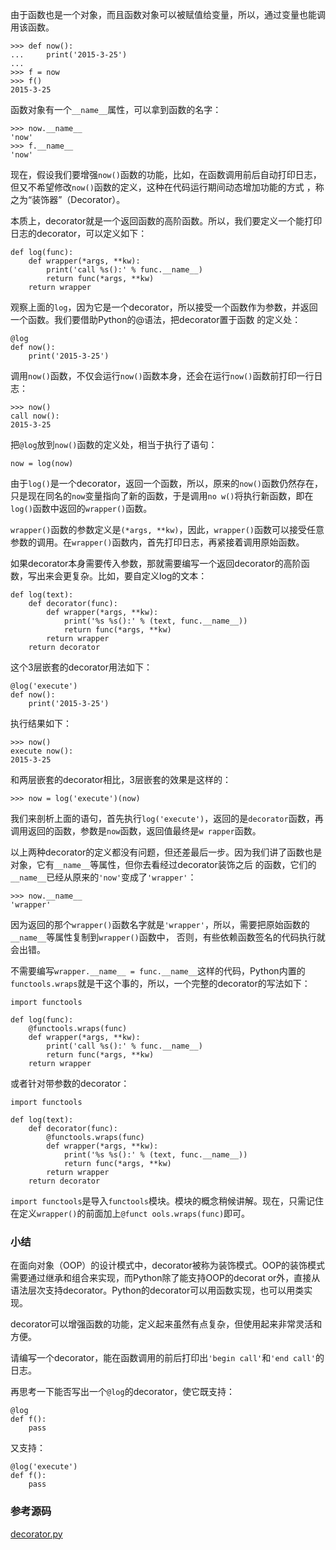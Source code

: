 由于函数也是一个对象，而且函数对象可以被赋值给变量，所以，通过变量也能调用该函数。

    
    
    >>> def now():
    ...     print('2015-3-25')
    ...
    >>> f = now
    >>> f()
    2015-3-25
    

函数对象有一个`__name__`属性，可以拿到函数的名字：

    
    
    >>> now.__name__
    'now'
    >>> f.__name__
    'now'
    

现在，假设我们要增强`now()`函数的功能，比如，在函数调用前后自动打印日志，但又不希望修改`now()`函数的定义，这种在代码运行期间动态增加功能的方式
，称之为“装饰器”（Decorator）。

本质上，decorator就是一个返回函数的高阶函数。所以，我们要定义一个能打印日志的decorator，可以定义如下：

    
    
    def log(func):
        def wrapper(*args, **kw):
            print('call %s():' % func.__name__)
            return func(*args, **kw)
        return wrapper
    

观察上面的`log`，因为它是一个decorator，所以接受一个函数作为参数，并返回一个函数。我们要借助Python的@语法，把decorator置于函数
的定义处：

    
    
    @log
    def now():
        print('2015-3-25')
    

调用`now()`函数，不仅会运行`now()`函数本身，还会在运行`now()`函数前打印一行日志：

    
    
    >>> now()
    call now():
    2015-3-25
    

把`@log`放到`now()`函数的定义处，相当于执行了语句：

    
    
    now = log(now)
    

由于`log()`是一个decorator，返回一个函数，所以，原来的`now()`函数仍然存在，只是现在同名的`now`变量指向了新的函数，于是调用`no
w()`将执行新函数，即在`log()`函数中返回的`wrapper()`函数。

`wrapper()`函数的参数定义是`(*args,
**kw)`，因此，`wrapper()`函数可以接受任意参数的调用。在`wrapper()`函数内，首先打印日志，再紧接着调用原始函数。

如果decorator本身需要传入参数，那就需要编写一个返回decorator的高阶函数，写出来会更复杂。比如，要自定义log的文本：

    
    
    def log(text):
        def decorator(func):
            def wrapper(*args, **kw):
                print('%s %s():' % (text, func.__name__))
                return func(*args, **kw)
            return wrapper
        return decorator
    

这个3层嵌套的decorator用法如下：

    
    
    @log('execute')
    def now():
        print('2015-3-25')
    

执行结果如下：

    
    
    >>> now()
    execute now():
    2015-3-25
    

和两层嵌套的decorator相比，3层嵌套的效果是这样的：

    
    
    >>> now = log('execute')(now)
    

我们来剖析上面的语句，首先执行`log('execute')`，返回的是`decorator`函数，再调用返回的函数，参数是`now`函数，返回值最终是`w
rapper`函数。

以上两种decorator的定义都没有问题，但还差最后一步。因为我们讲了函数也是对象，它有`__name__`等属性，但你去看经过decorator装饰之后
的函数，它们的`__name__`已经从原来的`'now'`变成了`'wrapper'`：

    
    
    >>> now.__name__
    'wrapper'
    

因为返回的那个`wrapper()`函数名字就是`'wrapper'`，所以，需要把原始函数的`__name__`等属性复制到`wrapper()`函数中，
否则，有些依赖函数签名的代码执行就会出错。

不需要编写`wrapper.__name__ =
func.__name__`这样的代码，Python内置的`functools.wraps`就是干这个事的，所以，一个完整的decorator的写法如下：

    
    
    import functools
    
    def log(func):
        @functools.wraps(func)
        def wrapper(*args, **kw):
            print('call %s():' % func.__name__)
            return func(*args, **kw)
        return wrapper
    

或者针对带参数的decorator：

    
    
    import functools
    
    def log(text):
        def decorator(func):
            @functools.wraps(func)
            def wrapper(*args, **kw):
                print('%s %s():' % (text, func.__name__))
                return func(*args, **kw)
            return wrapper
        return decorator
    

`import functools`是导入`functools`模块。模块的概念稍候讲解。现在，只需记住在定义`wrapper()`的前面加上`@funct
ools.wraps(func)`即可。

### 小结

在面向对象（OOP）的设计模式中，decorator被称为装饰模式。OOP的装饰模式需要通过继承和组合来实现，而Python除了能支持OOP的decorat
or外，直接从语法层次支持decorator。Python的decorator可以用函数实现，也可以用类实现。

decorator可以增强函数的功能，定义起来虽然有点复杂，但使用起来非常灵活和方便。

请编写一个decorator，能在函数调用的前后打印出`'begin call'`和`'end call'`的日志。

再思考一下能否写出一个`@log`的decorator，使它既支持：

    
    
    @log
    def f():
        pass
    

又支持：

    
    
    @log('execute')
    def f():
        pass
    

### 参考源码

[decorator.py](https://github.com/michaelliao/learn-python3/blob/master/samples/functional/decorator.py)


